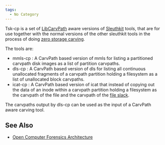 ```yaml
---
tags:
  - No Category
---
```

Tsk-cp is a set of [LibCarvPath](libcarvpath.md) aware versions
of [Sleuthkit](sleuthkit.md) tools, that are for use together
with the normal versions of the other sleuthkit tools in the process of
doing [zero storage carving](zero_storage_carving.md).

The tools are:

- mmls-cp : A CarvPath based version of mmls for listing a partitioned
  carvpath disk images as a list of partition carvpaths.
- dls-cp : A CarvPath based version of dls for listing all continuous
  unallocated fragments of a carvpath partition holding a filesystem as
  a list of unallocated block carvpaths.
- icat-cp : A CarvPath based version of icat that instead of copying out
  the data of an inode within a carvpath partition holding a filesystem
  as the carvpath of the file and the carvpath of the [file
  slack](file_slack.md).

The carvpaths output by dls-cp can be used as the input of a CarvPath
aware carving tool.

## See Also

- [Open Computer Forensics
  Architecture](open_computer_forensics_architecture.md)